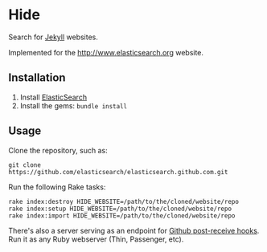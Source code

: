 Hide
======

Search for [Jekyll](https://github.com/mojombo/jekyll) websites.

Implemented for the <http://www.elasticsearch.org> website.

Installation
------------

1. Install [ElasticSearch](http://elasticsearch.org/guide/reference/setup/installation.html)
2. Install the gems: `bundle install`

Usage
-----

Clone the repository, such as:

    git clone https://github.com/elasticsearch/elasticsearch.github.com.git

Run the following Rake tasks:

    rake index:destroy HIDE_WEBSITE=/path/to/the/cloned/website/repo
    rake index:setup HIDE_WEBSITE=/path/to/the/cloned/website/repo
    rake index:import HIDE_WEBSITE=/path/to/the/cloned/website/repo

There's also a server serving as an endpoint for [Github post-receive hooks](http://help.github.com/post-receive-hooks/).
Run it as any Ruby webserver (Thin, Passenger, etc).
